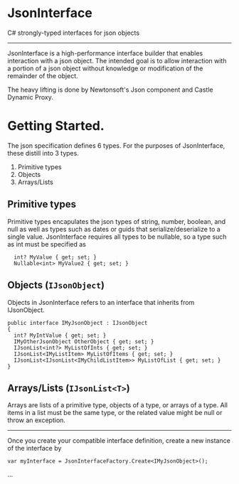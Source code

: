 # JsonInterface
C# strongly-typed interfaces for json objects

---

JsonInterface is a high-performance interface builder that enables interaction with a json object.  The intended goal is to allow interaction with a portion of a json object without knowledge or modification of the remainder of the object.

The heavy lifting is done by Newtonsoft's Json component and Castle Dynamic Proxy.

# Getting Started.

The json specification defines 6 types.  For the purposes of JsonInterface, these distill into 3 types.  
  1.  Primitive types
  2.  Objects
  3.  Arrays/Lists
  
## Primitive types

Primitive types encapulates the json types of string, number, boolean, and null as well as types such as dates or guids that serialize/deserialize to a single value.  JsonInterface requires all types to be nullable, so a type such as int must be specified as 
```
  int? MyValue { get; set; }
  Nullable<int> MyValue2 { get; set; }
```

## Objects (`IJsonObject`)

Objects in JsonInterface refers to an interface that inherits from IJsonObject.
```
public interface IMyJsonObject : IJsonObject 
{
  int? MyIntValue { get; set; }
  IMyOtherJsonObject OtherObject { get; set; }
  IJsonList<int?> MyListOfInts { get; set; }
  IJsonList<IMyListItem> MyListOfItems { get; set; }
  IJsonList<IJsonList<IMyChildListItem>> MyListOfList { get; set; }
}
```

## Arrays/Lists (`IJsonList<T>`)

Arrays are lists of a primitive type, objects of a type, or arrays of a type.  All items in a list must be the same type, or the related value might be null or throw an exception.

---

Once you create your compatible interface definition, create a new instance of the interface by
```
var myInterface = JsonInterfaceFactory.Create<IMyJsonObject>();
```

...


